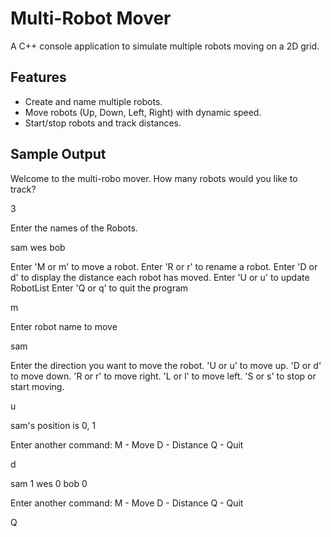 # Multi-Robot Mover
A C++ console application to simulate multiple robots moving on a 2D grid.

## Features
- Create and name multiple robots.
- Move robots (Up, Down, Left, Right) with dynamic speed.
- Start/stop robots and track distances.

## Sample Output
Welcome to the multi-robo mover.
How many robots would you like to track?

3

Enter the names of the Robots.

sam
wes
bob

Enter 'M or m' to move a robot.
Enter 'R or r' to rename a robot.
Enter 'D or d' to display the distance each robot has moved.
Enter 'U or u' to update RobotList
Enter 'Q or q' to quit the program

m

Enter robot name to move

sam

Enter the direction you want to move the robot.
'U or u' to move up.
'D or d' to move down.
'R or r' to move right.
'L or l' to move left.
'S or s' to stop or start moving.

u

sam's position is 0, 1

Enter another command: 
M - Move
D - Distance
Q - Quit

d

sam  1
wes  0
bob  0

Enter another command: 
M - Move
D - Distance
Q - Quit

Q
